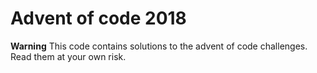# Advent of code 2018

**Warning** This code contains solutions to the advent of code challenges. Read them at your own risk.

